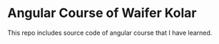 # Angular Course of Waifer Kolar

This repo includes source code of angular course that I have learned.
